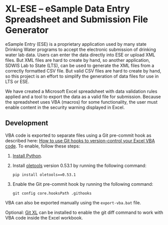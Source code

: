 # XL-ESE – eSample Data Entry Spreadsheet and Submission File Generator

eSample Entry (ESE) is a proprietary application used by many state Drinking Water programs to accept the electronic submission of drinking water lab data. Users can enter the data directly into ESE or upload XML files. But XML files are hard to create by hand, so another application, SDWIS Lab to State (LTS), can be used to generate the XML files from a correctly formatted CSV file. But valid CSV files are hard to create by hand, so this project is an effort to simplify the generation of data files for use in LTS or ESE.

We have created a Microsoft Excel spreadsheet with data validation rules applied and a tool to export the data as a valid file for submission. Because the spreadsheet uses VBA (macros) for some functionality, the user must enable content in the security warning displayed in Excel.

## Development

VBA code is exported to separate files using a Git pre-commit hook as described here:
[How to use Git hooks to version-control your Excel VBA code](https://www.xltrail.com/blog/auto-export-vba-commit-hook). To enable, follow these steps:

1. [Install Python](https://www.python.org/).

2. Install [oletools](https://github.com/decalage2/oletools) version 0.53.1 by running the following command:

    `pip install oletools==0.53.1`

3. Enable the Git pre-commit hook by running the following command:

    `git config core.hooksPath .githooks`

VBA can also be exported manually using the `export-vba.bat` file.

Optional: [Git XL](https://www.xltrail.com/git-xl) can be installed to enable the git diff command to work with VBA code inside the Excel workbook.
